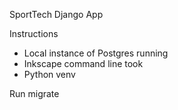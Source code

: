 SportTech Django App


Instructions

- Local instance of Postgres running
- Inkscape command line took
- Python venv

Run migrate